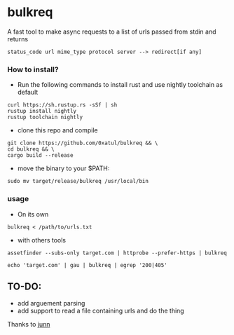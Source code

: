 # bulkreq

A fast tool to make async requests to a list of urls passed from stdin and returns 
```
status_code url mime_type protocol server --> redirect[if any]
```

### How to install?
- Run the following commands to install rust and use nightly toolchain as default

```
curl https://sh.rustup.rs -sSf | sh
rustup install nightly
rustup toolchain nightly
```
- clone this repo and compile
```
git clone https://github.com/0xatul/bulkreq && \
cd bulkreq && \
cargo build --release  
```
- move the binary to your $PATH: 
```
sudo mv target/release/bulkreq /usr/local/bin
```

### usage 
- On its own
```
bulkreq < /path/to/urls.txt
```
- with others tools 
```
assetfinder --subs-only target.com | httprobe --prefer-https | bulkreq 
```
```
echo 'target.com' | gau | bulkreq | egrep '200|405'
```

## TO-DO: 
- add arguement parsing 
- add support to read a file containing urls and do the thing 

Thanks to [junn](https://github.com/junnlikestea/)
